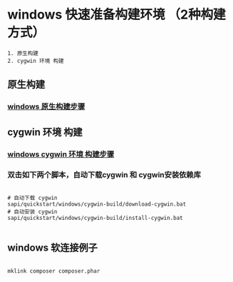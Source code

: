 # windows 快速准备构建环境 （2种构建方式）

    1. 原生构建
    2. cygwin 环境 构建

## 原生构建

### [windows 原生构建步骤](native-build/README.md)

## cygwin 环境 构建

### [windows cygwin 环境 构建步骤](../../../docs/Cygwin.md)

### 双击如下两个脚本，自动下载cygwin 和 cygwin安装依赖库

```shell

# 自动下载 cygwin
sapi/quickstart/windows/cygwin-build/download-cygwin.bat
# 自动安装 cygwin
sapi/quickstart/windows/cygwin-build/install-cygwin.bat


```

## windows 软连接例子

```bash

mklink composer composer.phar

```







